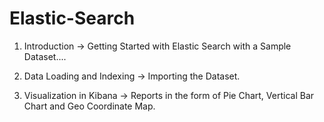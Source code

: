 # Elastic-Search

1) Introduction -> Getting Started with Elastic Search with a Sample Dataset....

2) Data Loading and Indexing -> Importing the Dataset.

3) Visualization in Kibana -> Reports in the form of Pie Chart, Vertical Bar Chart and Geo Coordinate Map.
